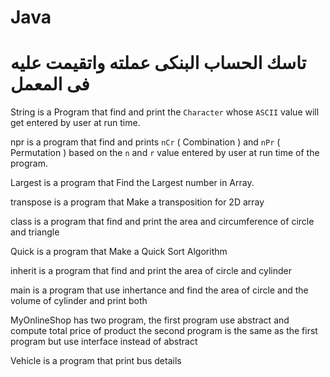 # Java

# تاسك الحساب البنكى عملته واتقيمت عليه فى المعمل

 String is a Program that find and print the `Character` whose `ASCII` value will get entered by user at run time.

 npr is a program that find and prints `nCr` ( Combination ) and `nPr` ( Permutation ) based on the `n` and `r` value entered by user at run time of the program.

 Largest is a program that Find the Largest number in Array.

 transpose is a program that Make a transposition for 2D array

 class is a program that find and print the area and circumference of circle and triangle 

 Quick is a program that Make a Quick Sort Algorithm

 inherit is a program that find and print the area of circle and cylinder

main is a program that use inhertance and find the area of circle and the volume of cylinder and print both

MyOnlineShop has two program, the first program use abstract and compute total price of product
the second program is the same as the first program but use interface instead of abstract 

Vehicle is a program that print bus details 
